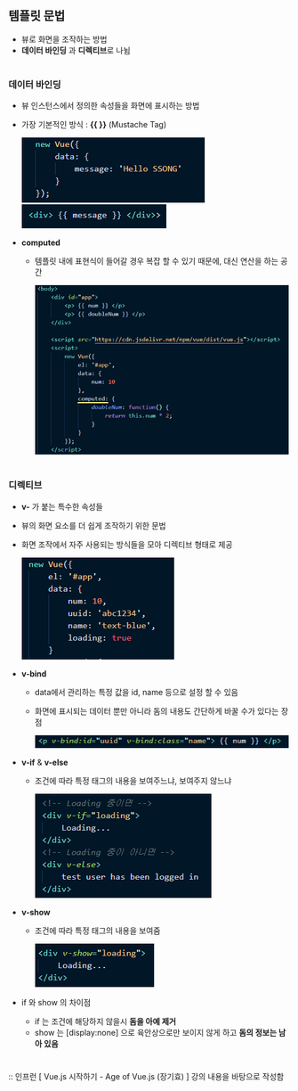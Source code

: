 ## 템플릿 문법
- 뷰로 화면을 조작하는 방법 
- **데이터 바인딩** 과 **디렉티브**로 나뉨 
#
### 데이터 바인딩 
- 뷰 인스턴스에서 정의한 속성들을 화면에 표시하는 방법 
- 가장 기본적인 방식 : **{{ }}** (Mustache Tag)      

   <img src="/Vue/img/문법2.png">     
   <img src="/Vue/img/문법1.png">         
  
- **computed**
  - 템플릿 내에 표현식이 들어갈 경우 복잡 할 수 있기 때문에, 대신 연산을 하는 공간   
  
    <img src="/Vue/img/문법3.png">   
    
#
### 디렉티브 
- **v-** 가 붙는 특수한 속성들
- 뷰의 화면 요소를 더 쉽게 조작하기 위한 문법 
- 화면 조작에서 자주 사용되는 방식들을 모아 디렉티브 형태로 제공

  <img src="/Vue/img/문법9.png">  
   
- **v-bind**   
  - data에서 관리하는 특정 값을 id, name 등으로 설정 할 수 있음     
  - 화면에 표시되는 데이터 뿐만 아니라 돔의 내용도 간단하게 바꿀 수가 있다는 장점      
  
    <img src="/Vue/img/문법4.png">     

- **v-if** & **v-else**   
  - 조건에 따라 특정 태그의 내용을 보여주느냐, 보여주지 않느냐   
  
    <img src="/Vue/img/문법6.png"> 

- **v-show**
  - 조건에 따라 특정 태그의 내용을 보여줌   
  
    <img src="/Vue/img/문법8.png"> 
  
- if 와 show 의 차이점    
  - if 는 조건에 해당하지 않을시 **돔을 아예 제거**   
  - show 는 [display:none] 으로 육안상으로만 보이지 않게 하고 **돔의 정보는 남아 있음**    
#
:: 인프런 [ Vue.js 시작하기 - Age of Vue.js (장기효) ] 강의 내용을 바탕으로 작성함
